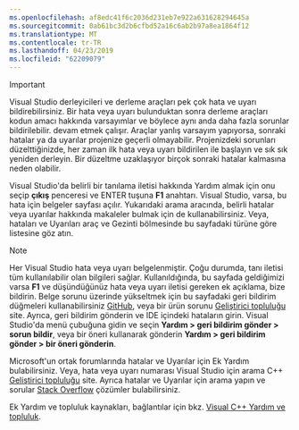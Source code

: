 ```yaml
---
ms.openlocfilehash: af8edc41f6c2036d231eb7e922a631628294645a
ms.sourcegitcommit: 0ab61bc3d2b6cfbd52a16c6ab2b97a8ea1864f12
ms.translationtype: MT
ms.contentlocale: tr-TR
ms.lasthandoff: 04/23/2019
ms.locfileid: "62209079"
---
```

> [!IMPORTANT]
> Visual Studio derleyicileri ve derleme araçları pek çok hata ve uyarı bildirebilirsiniz. Bir hata veya uyarı bulunduktan sonra derleme araçları kodun amacı hakkında varsayımlar ve böylece aynı anda daha fazla sorunlar bildirilebilir. devam etmek çalışır. Araçlar yanlış varsayım yapıyorsa, sonraki hatalar ya da uyarılar projenize geçerli olmayabilir. Projenizdeki sorunları düzelttiğinizde, her zaman ilk hata veya uyarı bildirilen ile başlayın ve sık sık yeniden derleyin. Bir düzeltme uzaklaşıyor birçok sonraki hatalar kalmasına neden olabilir.

Visual Studio'da belirli bir tanılama iletisi hakkında Yardım almak için onu seçip **çıkış** penceresi ve ENTER tuşuna **F1** anahtarı. Visual Studio, varsa, bu hata için belgeler sayfası açılır. Yukarıdaki arama aracında, belirli hatalar veya uyarılar hakkında makaleler bulmak için de kullanabilirsiniz. Veya, hataları ve Uyarıları araç ve Gezinti bölmesinde bu sayfadaki türüne göre listesine göz atın.

> [!NOTE]
> Her Visual Studio hata veya uyarı belgelenmiştir. Çoğu durumda, tanı iletisi tüm kullanılabilir olan bilgileri sağlar. Kullanıldığında, bu sayfada geldiğimizi varsa **F1** ve düşündüğünüz hata veya uyarı iletisi gereken ek açıklama, bize bildirin. Belge sorunu üzerinde yükseltmek için bu sayfadaki geri bildirim düğmeleri kullanabilirsiniz [GitHub](https://github.com/MicrosoftDocs/cpp-docs/issues), veya bir ürün sorunu [Geliştirici topluluğu](https://developercommunity.visualstudio.com/spaces/8/index.html) site. Ayrıca, geri bildirim gönderin ve IDE içindeki hataların girin. Visual Studio'da menü çubuğuna gidin ve seçin **Yardım > geri bildirim gönder > sorun bildir**, veya bir öneri kullanarak gönderin **Yardım > geri bildirim gönder > bir öneri gönderin**.

Microsoft'un ortak forumlarında hatalar ve Uyarılar için Ek Yardım bulabilirsiniz. Veya, hata veya uyarı numarası Visual Studio için arama C++ [Geliştirici topluluğu](https://developercommunity.visualstudio.com/spaces/8/index.html) site. Ayrıca hatalar ve Uyarılar için arama yapın ve sorular [Stack Overflow](http://stackoverflow.com/) çözümler bulabilirsiniz.

Ek Yardım ve topluluk kaynakları, bağlantılar için bkz. [Visual C++ Yardım ve topluluk](../../overview/visual-cpp-help-and-community.md).